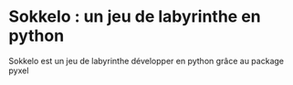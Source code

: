 # Sokkelo : un jeu de labyrinthe en python
Sokkelo est un jeu de labyrinthe développer en python grâce au package pyxel
